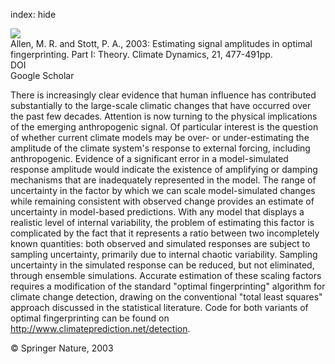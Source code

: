 index: hide

<div class="Citation">
    <div class="Citation-thumb CitationThumb-linked"  data-href="https://doi.org/10.1007/s00382-003-0313-9">
      <img src="https://static.claimspace.cloud/climate-study-static/refs/thumbs/10/Allen_and_Stott_2003-thumb.png" />
    </div>

  <div class="Citation-body">
    <div class="Citation-text">Allen, M. R. and Stott, P. A., 2003: Estimating signal amplitudes in optimal fingerprinting. Part I: Theory. <span class="Article-journal">Climate Dynamics, </span><span class="Article-volume">21, </span>477-491pp.</div>
    <div class="Citation-links">
      <div class="CitationLink" data-href="https://doi.org/10.1007/s00382-003-0313-9">
        <div class="CitationLink-icon CitationLink-Doi"></div>
        <div class="CitationLink-text">DOI</div>
      </div>
      <div class="CitationLink" data-href="https://scholar.google.com/scholar?q=10.1007/s00382-003-0313-9">
        <div class="CitationLink-icon CitationLink-Scholar"></div>
        <div class="CitationLink-text">Google Scholar</div>
      </div>
    </div>
  </div>
</div>

There is increasingly clear evidence that human influence has contributed substantially to the large-scale climatic changes that have occurred over the past few decades. Attention is now turning to the physical implications of the emerging anthropogenic signal. Of particular interest is the question of whether current climate models may be over- or under-estimating the amplitude of the climate system's response to external forcing, including anthropogenic. Evidence of a significant error in a model-simulated response amplitude would indicate the existence of amplifying or damping mechanisms that are inadequately represented in the model. The range of uncertainty in the factor by which we can scale model-simulated changes while remaining consistent with observed change provides an estimate of uncertainty in model-based predictions. With any model that displays a realistic level of internal variability, the problem of estimating this factor is complicated by the fact that it represents a ratio between two incompletely known quantities: both observed and simulated responses are subject to sampling uncertainty, primarily due to internal chaotic variability. Sampling uncertainty in the simulated response can be reduced, but not eliminated, through ensemble simulations. Accurate estimation of these scaling factors requires a modification of the standard "optimal fingerprinting" algorithm for climate change detection, drawing on the conventional "total least squares" approach discussed in the statistical literature. Code for both variants of optimal fingerprinting can be found on http://www.climateprediction.net/detection.

<div class="Citation-copy">
&copy; Springer Nature, 2003
</div>